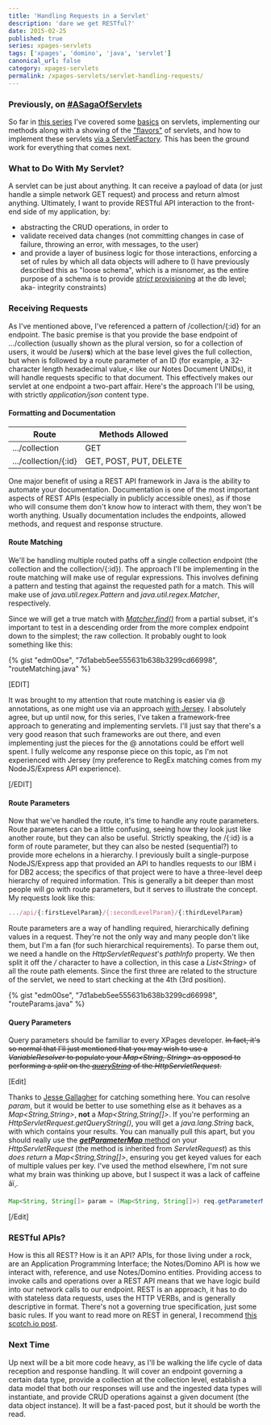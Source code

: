 ```yaml
---
title: 'Handling Requests in a Servlet'
description: 'dare we get RESTful?'
date: 2015-02-25
published: true
series: xpages-servlets
tags: ['xpages', 'domino', 'java', 'servlet']
canonical_url: false
category: xpages-servlets
permalink: /xpages-servlets/servlet-handling-requests/
---
```


### Previously, on [#ASagaOfServlets](//twitter.com/search?q=%23ASagaOfServlets)

So far in [this series](/servlet-series/) I've covered some [basics](/xpages-servlets/servlet-intro-and-flavors) on servlets, implementing our methods along with a showing of the ["flavors"](/xpages-servlets/servlet-intro-and-flavors/#flavors-of-servlets) of servlets, and how to implement these servlets [via a ServletFactory](/xpages-servlets/servlet-implementation/). This has been the ground work for everything that comes next.

### What to Do With My Servlet?

A servlet can be just about anything. It can receive a payload of data (or just handle a simple network GET request) and process and return almost anything. Ultimately, I want to provide RESTful API interaction to the front-end side of my application, by:

* abstracting the CRUD operations, in order to
* validate received data changes (not committing changes in case of failure, throwing an error, with messages, to the user)
* and provide a layer of business logic for those interactions, enforcing a set of rules by which all data objects will adhere to (I have previously described this as "loose schema", which is a misnomer, as the entire purpose of a schema is to provide [_strict_ provisioning](https://en.wikipedia.org/wiki/Database_schema) at the db level; aka- integrity constraints)

### Receiving Requests

As I've mentioned above, I've referenced a pattern of /collection/{:id} for an endpoint. The basic premise is that you provide the base endpoint of .../collection (usually shown as the plural version, so for a collection of users, it would be /user**s**) which at the base level gives the full collection, but when is followed by a route parameter of an ID (for example, a 32-character length hexadecimal value,< like our Notes Document UNIDs), it will handle requests specific to that document. This effectively makes our servlet at one endpoint a two-part affair. Here's the approach I'll be using, with strictly _application/json_ content type.

#### Formatting and Documentation

| Route                   | Methods Allowed        |
|-------------------------|------------------------|
| .../collection          | GET                    |
| .../collection/{:id}    | GET, POST, PUT, DELETE |

One major benefit of using a REST API framework in Java is the ability to automate your documentation. Documentation is one of the most important aspects of REST APIs (especially in publicly accessible ones), as if those who will consume them don't know how to interact with them, they won't be worth anything. Usually documentation includes the endpoints, allowed methods, and request and response structure.


#### Route Matching

We'll be handling multiple routed paths off a single collection endpoint (the collection and the collection/{:id}). The approach I'll be implementing in the route matching will make use of regular expressions. This involves defining a pattern and testing that against the requested path for a match. This will make use of _java.util.regex.Pattern_ and _java.util.regex.Matcher_, respectively.

Since we will get a true match with [_Matcher.find()_](https://docs.oracle.com/javase/6/docs/api/java/util/regex/Matcher.html#find()) from a partial subset, it's important to test in a descending order from the more complex endpoint down to the simplest; the raw collection. It probably ought to look something like this:

{% gist "edm00se", "7d1abeb5ee555631b638b3299cd66998", "routeMatching.java" %}

[EDIT]

It was brought to my attention that route matching is easier via @ annotations, as one might use via an approach [with Jersey](https://jersey.java.net/). I absolutely agree, but up until now, for this series, I've taken a framework-free approach to generating and implementing servlets. I'll just say that there's a very good reason that such frameworks are out there, and even implementing just the pieces for the @ annotations could be effort well spent. I fully welcome any response piece on this topic, as I'm not experienced with Jersey (my preference to RegEx matching comes from my NodeJS/Express API experience).

[/EDIT]

#### Route Parameters

Now that we've handled the route, it's time to handle any route parameters. Route parameters can be a little confusing, seeing how they look just like another route, but they can also be useful. Strictly speaking, the /{:id} is a form of route parameter, but they can also be nested (sequential?) to provide more echelons in a hierarchy. I previously built a single-purpose NodeJS/Express app that provided an API to handles requests to our IBM i for DB2 access; the specifics of that project were to have a three-level deep hierarchy of required information. This is generally a bit deeper than most people will go with route parameters, but it serves to illustrate the concept. My requests look like this:

```javascript
.../api/{:firstLevelParam}/{:secondLevelParam}/{:thirdLevelParam}
```

Route parameters are a way of handling required, hierarchically defining values in a request. They're not the only way and many people don't like them, but I'm a fan (for such hierarchical requirements). To parse them out, we need a handle on the _HttpServletRequest_'s _pathInfo_ property. We then split it off the _/_ character to have a collection, in this case a _List&lt;String&gt;_ of all the route path elements. Since the first three are related to the structure of the servlet, we need to start checking at the 4th (3rd position).

{% gist "edm00se", "7d1abeb5ee555631b638b3299cd66998", "routeParams.java" %}

#### Query Parameters

Query parameters should be familiar to every XPages developer. <s>In fact, it's so normal that I'll just mentioned that you may wish to use a _VariableResolver_ to populate your _Map&lt;String, String&gt;_ as opposed to performing a _split_ on the [_queryString_](//docs.oracle.com/javaee/6/api/javax/servlet/http/HttpServletRequest.html#getQueryString()) of the _HttpServletRequest_.</s>

[Edit]

Thanks to [Jesse Gallagher](//twitter.com/Gidgerby) for catching something here. You can resolve _param_, but it would be better to use something else as it behaves as a _Map&lt;String,String&gt;_, **not** a _Map&lt;String,String[]&gt;_. If you're performing an _HttpServletRequest.getQueryString()_,  you will get a _java.lang.String_ back, with which contains your results. You can manually pull this apart, but you should really use the [**_getParameterMap_** method](//docs.oracle.com/javaee/6/api/javax/servlet/ServletRequest.html#getParameterMap()) on your _HttpServletRequest_ (the method is inherited from _ServletRequest_) as this _does return_ a _Map&lt;String,String[]&gt;_, ensuring you get keyed values for each of multiple values per key. I've used the method elsewhere, I'm not sure what my brain was thinking up above, but I suspect it was a lack of caffeine âï¸.

```java
Map<String, String[]> param = (Map<String, String[]>) req.getParameterMap();
```

[/Edit]

### RESTful APIs?

How is this all REST? How is it an API? APIs, for those living under a rock, are an Application Programming Interface; the Notes/Domino API is how we interact with, reference, and use Notes/Domino entities. Providing access to invoke calls and operations over a REST API means that we have logic build into our network calls to our endpoint. REST is an approach, it has to do with stateless data requests, uses the HTTP VERBs, and is generally descriptive in format. There's not a governing true specification, just some basic rules. If you want to read more on REST in general, I recommend [this scotch.io post](//scotch.io/bar-talk/designing-a-restful-web-api).

### Next Time

Up next will be a bit more code heavy, as I'll be walking the life cycle of data reception and response handling. It will cover an endpoint governing a certain data type, provide a collection at the collection level, establish a data model that both our responses will use and the ingested data types will instantiate, and provide CRUD operations against a given document (the data object instance). It will be a fast-paced post, but it should be worth the read.
